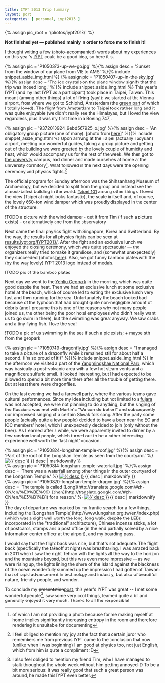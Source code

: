 ```yaml
---
title: IYPT 2013 Trip Summary
layout: post
categories: [ personal, iypt2013 ]
---
```


{% assign pic_root = '/photos/iypt2013/' %}

**Not finished yet — published mainly in order to force me to finish it!**

I thought writing a few (photo-accompanied) words about my experiences on this year's [IYPT](http://iypt.org/) could be a good idea, so here it is.

<!--more-->


{% assign pic = 'P1050373-up-we-go.jpg' %}{% assign desc = 'Sunset from the window of our plane from VIE to AMS' %}{% include snippet_aside_img.html %}
{% assign pic = 'P1050407-up-in-the-sky.jpg' %}{% assign desc = 'The ice crystals on the plane window signify that the trip was indeed long.' %}{% include snippet_aside_img.html %}
This year's IYPT (and my last IYPT as a participant) took place in Taipei, Taiwan. This meant (among other things) a lot of flying (yay!): we started at the Vienna airport, from where we got to Schiphol, Amsterdam (the [green part](http://www.schiphol.nl/Reizigers/OpSchiphol/SchipholAirportPark.htm) of which I totally loved). The flight from Amsterdam to Taipei took rather long and it was quite enjoyable (we didn't really see the Himalayas, but I loved the view regardless, plus it was my first time in a Boeing 747).

{% assign pic = '9372010924_9ebd567925_o.jpg' %}{% assign desc = 'An obligatory group picture (one of many). \[photo from [here](http://www.flickr.com/photos/2013iypt/9372010924/in/set-72157634798038975)\]' %}{% include snippet_aside_img.html %}
Upon arriving at the Taipei (actually Taoyuan) airport, meeting our wonderful guides, taking a group picture and getting out of the building we were greeted by the lovely couple of humidity and heat, which would accompany us for the rest of the week. We then got to [the university](http://www.yzu.edu.tw/index_en.html) campus, had dinner and made ourselves at home at the university dormitory[^entropy]. What followed in the next days were the opening ceremony and physics fights.[^feng]

[^entropy]: of which I am not providing a photo because for me making myself at home implies significantly increasing entropy in the room and therefore rendering it unsuitable for documenting

[^feng]: I feel obliged to mention my joy at the fact that a certain juror who remembers me from previous IYPT came to the conclusion that now (unlike when I was beginning) I am good at physics too, not just English, which from him is quite a compliment :D

The official program for Sunday afternoon was the Shihsanhang Museum of Archaeology, but we decided to split from the group and instead see the almost-tallest building in the world: [Taipei 101](http://en.wikipedia.org/wiki/Taipei_101) among other things. I loved the view (Taipei at night looks fantastic), the scale in itself and, of course, the lovely 660-ton wind damper which was proudly displayed in the center of the structure.

!TODO a picture with the wind damper - get it from Tim (if such a picture exists) - or alternatively one from the observatory

Next came the final physics fight with Singapore, Korea and Switzerland. By the way, the results for all physics fights can be seen at [results.iypt.org/IYPT2013/](http://results.iypt.org/IYPT2013/). After the fight and an exclusive lunch we enjoyed the closing ceremony, which was quite spectacular — the organizers really tried to make it grandiose, and (somewhat unexpectedly) they succeeded (photos [here](http://www.flickr.com/photos/2013iypt/sets/72157634883869225/)). Also, we got funny bamboo plates with the (by the way lovely) IYPT 2013 logo instead of medals.

!TODO pic of the bamboo plates

Next day we went to the [Yehliu Geopark](http://www.ylgeopark.org.tw/ENG/info/YlIntroduction_en.aspx) in the morning, which was quite good despite the heat. Then we had an exclusive lunch at some exclusive hotel at the beach, which of course led to eating the exclusive lunch very fast and then running for the sea. Unfortunately the beach looked bad because of the typhoon that had brought quite non-negligible amount of debris (and I presume this is one of the reasons why not many people joined us, the other being the poor hotel employees who didn't really want us to go swim in there), but the swimming was great anyway. We saw crabs and a tiny flying fish. I love the sea!

!TODO a pic of us swimming in the see if such a pic exists; + maybe sth from the geopark

{% assign pic = 'P1050749-dragonfly.jpg' %}{% assign desc = "I managed to take a picture of a dragonfly while it remained still for about half a second. (I'm so proud of it!)" %}{% include snippet_aside_img.html %}
In the afternoon we visited a part of the [Yangmingshan National Park](http://english.ymsnp.gov.tw/index.php?option=com_content&view=featured&gp=0&Itemid=104), which was basically a post-volcanic area with a few hot steam vents and a magnificent sulfuric smell. It looked interesting, but I had expected to be allowed to spend a bit more time there after all the trouble of getting there. But at least there were dragonflies.

On the last evening we had a farewell party, where the various teams gave cultural performances. Since my idea including but not limited to a [fujara](http://en.wikipedia.org/wiki/Fujara) was not accepted, we were not planning to do anything, but the singing of the Russians was met with Martin's "We can do better!" and subsequently our improvised singing of a certain Slovak folk song. After the party some people (actually quite a few people) decided to have a beer near the EC and IOC members' hotel, which I unexpectedly decided to join (only without the beer). As I learned after a while, we were apparently invited to dinner by a few random local people, which turned out to be a rather interesting experience well worth the 'last night' occasion. 

<aside class="image">
	<div style="float: left;">
		{% assign pic = 'P1050824-longshan-temple-roof.jpg' %}{% assign desc = 'Part of the roof of the Longshan Temple as seen from the courtyard.' %}
		<a href="{{ pic_root }}/m/{{ pic }}"><img alt="{{ desc }}" src="{{ pic_root }}/t/{{ pic }}" /></a>
		{{ desc | markdownify }}
	</div>
	<div style="float: left;">
		{% assign pic = 'P1050814-longshan-temple-waterfall.jpg' %}{% assign desc = 'There was a waterfall among other things in the outer courtyard of the Longshan Temple.' %}
		<a href="{{ pic_root }}/m/{{ pic }}"><img alt="{{ desc }}" src="{{ pic_root }}/t/{{ pic }}" /></a>
		{{ desc | markdownify }}
	</div>
	<div style="float: left;">
		{% assign pic = 'P1050820-longshan-temple-dragon.jpg' %}{% assign desc = 'The temple is called [Long](http://translate.google.com/#zh-CN/en/%E9%BE%99)-[shan](http://translate.google.com/#zh-CN/en/%E5%B1%B1) for a reason.' %}
		<a href="{{ pic_root }}/m/{{ pic }}"><img alt="{{ desc }}" src="{{ pic_root }}/t/{{ pic }}" /></a>
		{{ desc | markdownify }}
	</div>
</aside>
The day of departure was marked by my frantic search for a few things, including the [Longshan Temple](http://www.lungshan.org.tw/en/index.php) (which was a sight well worth the long, long walk, despite the LEDs incorporated in the "traditional" architecture), Chinese incense sticks, a lot of postcards, stamps and a post office (in the end partially solved by a nice Information center officer at the airport), and my boarding pass.

I would say that the flight back was nice, but that's not adequate. The flight back (specifically the takeoff at night) was breathtaking. I was amazed back in 2011 when I saw the night Tehran with the lights all the way to the horizon and the mountains beyond, but this was even more impressive -- as we were rising up, the lights lining the shore of the island against the blackness of the ocean wonderfully summed up the impression I had gotten of Taiwan: that of rapid advancement in technology and industry, but also of beautiful nature, friendly people, and wonder.

To conclude my <del>presentation</del><ins>post</ins>, this year's IYPT was great -- I met some wonderful people[^tim], saw some very cool things, learned quite a bit and generally enjoyed it very much. Thanks to all the responsible!

[^tim]: I also feel obliged to mention my friend Tim, who I have managed to stalk throughout the whole week without him getting annoyed :D To be a bit more serious: it was really good that such a great person was around, he made this IYPT even better.
